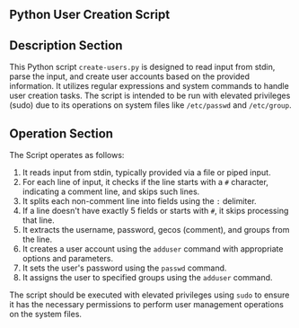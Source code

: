## Python User Creation Script

## Description Section

This Python script `create-users.py` is designed to read input from stdin, parse the input, and create user accounts based on the provided information. It utilizes regular expressions and system commands to handle user creation tasks. The script is intended to be run with elevated privileges (sudo) due to its operations on system files like `/etc/passwd` and `/etc/group`.

## Operation Section

The Script operates as follows:

1. It reads input from stdin, typically provided via a file or piped input.
2. For each line of input, it checks if the line starts with a `#` character, indicating a comment line, and skips such lines.
3. It splits each non-comment line into fields using the `:` delimiter.
4. If a line doesn't have exactly 5 fields or starts with `#`, it skips processing that line.
5. It extracts the username, password, gecos (comment), and groups from the line.
6. It creates a user account using the `adduser` command with appropriate options and parameters.
7. It sets the user's password using the `passwd` command.
8. It assigns the user to specified groups using the `adduser` command.

The script should be executed with elevated privileges using `sudo` to ensure it has the necessary permissions to perform user management operations on the system files.
